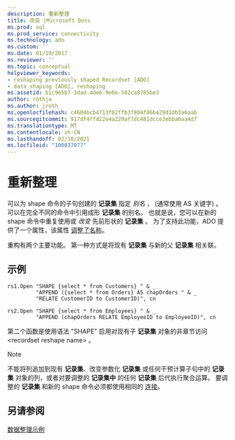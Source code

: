 ```yaml
---
description: 重新整理
title: 改变 |Microsoft Docs
ms.prod: sql
ms.prod_service: connectivity
ms.technology: ado
ms.custom: ''
ms.date: 01/19/2017
ms.reviewer: ''
ms.topic: conceptual
helpviewer_keywords:
- reshaping previously shaped Recordset [ADO]
- data shaping [ADO], reshaping
ms.assetid: b1c965b7-3dad-4de6-9e0e-502ca8785be3
author: rothja
ms.author: jroth
ms.openlocfilehash: c4604bcb4713f02ffb3f804f86b429d1db3a6aab
ms.sourcegitcommit: 917df4ffd22e4a229af7dc481dcce3ebba0aa4d7
ms.translationtype: MT
ms.contentlocale: zh-CN
ms.lasthandoff: 02/10/2021
ms.locfileid: "100037077"
---
```

# <a name="reshaping"></a>重新整理
可以为 shape 命令的子句创建的 **记录集** 指定 *别名* ， (通常使用 AS 关键字) 。 可以在完全不同的命令中引用成形 **记录集** 的别名。 也就是说，您可以在新的 shape 命令中重复使用或 *改变* 先前形状的 **记录集** 。 为了支持此功能，ADO 提供了一个属性，该属性 [调整了名称](../../../ado/reference/ado-api/reshape-name-property-dynamic-ado.md)。  
  
 重构有两个主要功能。 第一种方式是将现有 **记录集** 与新的父 **记录集** 相关联。  
  
## <a name="example"></a>示例  
  
```  
rs1.Open "SHAPE {select * from Customers} " & _  
         "APPEND ({select * from Orders} AS chapOrders " & _  
         "RELATE CustomerID to CustomerID)", cn  
  
rs2.Open "SHAPE {select * from Employees} " & _  
         "APPEND (chapOrders RELATE EmployeeID to EmployeeID)", cn  
```  
  
 第二个函数是使用语法 "SHAPE" 启用对现有子 **记录集** 对象的非章节访问 \<recordset reshape name> 。  
  
> [!NOTE]
>  不能将列追加到现有 **记录集**、改变参数化 **记录集** 或任何干预计算子句中的 **记录集** 对象的列，或者对要调整的 **记录集中** 的任何 **记录集** 后代执行聚合运算。 要调整的 **记录集** 和新的 shape 命令必须都使用相同的 [连接](../../../ado/reference/ado-api/connection-object-ado.md)。  
  
## <a name="see-also"></a>另请参阅  
 [数据整理示例](../../../ado/guide/data/data-shaping-example.md)
